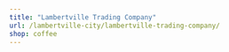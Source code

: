 ```yaml
---
title: "Lambertville Trading Company"
url: /lambertville-city/lambertville-trading-company/
shop: coffee
---
```

